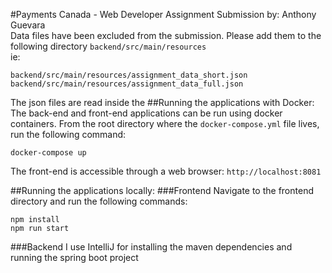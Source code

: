 #Payments Canada - Web Developer Assignment
Submission by: Anthony Guevara\
Data files have been excluded from the submission. Please add them  to the following directory `backend/src/main/resources`\
ie:
```
backend/src/main/resources/assignment_data_short.json
backend/src/main/resources/assignment_data_full.json
```
The json files are read inside the 
##Running the applications with Docker:
The back-end and front-end applications can be run using docker containers. From the root directory where the `docker-compose.yml` file lives, run the following command:
```
docker-compose up
```
The front-end is accessible through a web browser: `http://localhost:8081`

##Running the applications locally:
###Frontend
Navigate to the frontend directory and run the following commands:
```
npm install
npm run start
```
###Backend
I use IntelliJ for installing the maven dependencies and running the spring boot project

